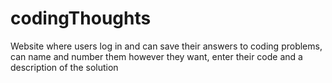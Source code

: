 # codingThoughts
Website where users log in and can save their answers to coding problems, can name and number them however they want, enter their code and a description of the solution
